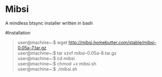 Mibsi
=====

A mindless btsync installer written in bash


#Installation
>
>user@machine~:$ wget 
http://mibsi.homebutter.com/stable/mibsi-0.05a-7.tar.gz  
>user@machine~:$ tar xzvf mibsi-0.05a-8.tar.gz  
>user@machine~:$ cd mibsi  
>user@machine~:$ chmod +x mibsi.sh  
>user@machine~:$ ./mibsi.sh  
>


